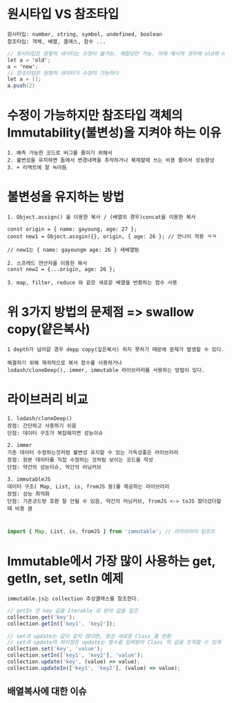 # 원시타입 VS 참조타입
~~~
원시타입: number, string, symbol, undefined, boolean
참조타입: 객체, 배열, 클래스, 함수 ...
~~~
~~~java script
// 원시타입은 원형의 데이터는 수정이 불가능. 재할당만 가능. 아래 예시의 경우에 old와 new 모두 메모리에 존재한다. 
let a = 'old';
a = 'new'; 
// 참조타입은 원형의 데이터가 수정이 가능하다
let a = [];
a.push(2)
~~~

# 수정이 가능하지만 참조타입 객체의 Immutability(불변성)을 지켜야 하는 이유
~~~
1. 예측 가능한 코드로 버그를 줄이기 위해서
2. 불변성을 유지하면 돔에서 변경내역을 추적하거나 복제할때 쓰는 비용 줄어서 성능향상
3. + 리액트에 잘 녹아듬 
~~~

# 불변성을 유지하는 방법
~~~
1. Object.assign() 을 이용한 복사 / (배열의 경우)concat을 이용한 복사

const origin = { name: gayoung, age: 27 };
const new1 = Object.assgin({}, origin, { age: 26 }; // 만나이 적용 ㅋㅋ

// new1는 { name: gayoungm age: 26 } 새배열됨

2. 스프레드 연산자를 이용한 복사
const new2 = {...origin, age: 26 };

3. map, filter, reduce 와 같은 새로운 배열을 반환하는 함수 사용
~~~

# 위 3가지 방법의 문제점 => swallow copy(얕은복사)
~~~
1 depth가 넘어갈 경우 depp copy(깊은복사) 하지 못하기 때문에 문제가 발생할 수 있다.

해결하기 위해 재귀적으로 복사 함수를 사용하거나
lodash/cloneDeep(), immer, immutable 라이브러리를 사용하는 방법이 있다.
~~~

# 라이브러리 비교 
~~~
1. lodash/cloneDeep() 
장점: 간단하고 사용하기 쉬움
단점: 데이터 구조가 복잡해지면 성능이슈

2. immer
기존 데이터 수정하는것처럼 불변성 유지할 수 있는 가독성좋은 라이브러리
장점: 원본 데이터를 직접 수정하는 것처럼 보이는 코드를 작성
단점: 약간의 성능이슈, 약간의 러닝커브

3. immutableJS
데이터 구조( Map, List, is, fromJS 둥)를 제공하는 라이브러리
장점: 성능 최적화
단점: 기존코드랑 호환 잘 안될 수 있음, 약간의 러닝커브, fromJS <-> toJS 왔다갔다할때 비용 큼
~~~

#
~~~javascript
import { Map, List, is, fromJS } from 'immutable'; // 라이브러리 임포트
~~~
# Immutable에서 가장 많이 사용하는 get, getIn, set, setIn 예제
~~~
immutable.js는 collection 추상클래스를 참조한다.
~~~
~~~ javascript
// getIn 은 key 값을 Iterable 로 받아 값을 접근
collection.get('key');
collection.getIn(['key1', 'key2']);

// set과 update는 값이 같지 않다면, 항상 새로운 Class 를 반환
// set과 update의 차이점은 update는 함수를 입력받아 Class 의 값을 조작할 수 있게 해줌
collection.set('key', 'value');
collection.setIn(['key1', 'key2'], 'value');
collection.update('key', (value) => value);
collection.updateIn(['key1', 'key2'], (value) => value);
~~~

## 배열복사에 대한 이슈
